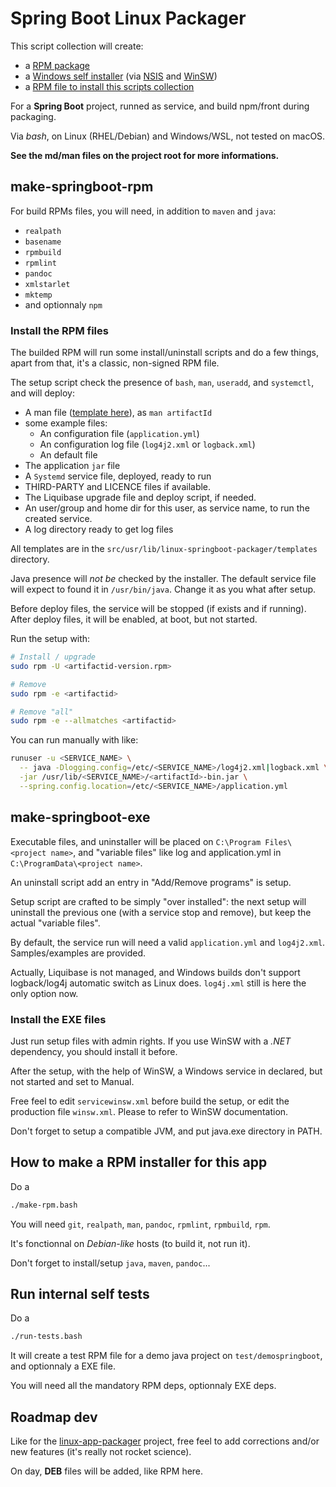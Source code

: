 # Spring Boot Linux Packager

This script collection will create:
 - a [RPM package](man-make-springboot-rpm.md)
 - a [Windows self installer](man-make-springboot-exe.md) (via [NSIS](https://sourceforge.net/projects/nsis/) and [WinSW](https://github.com/winsw/winsw))
 - a [RPM file to install this scripts collection](#how-to-make-a-rpm-installer-for-this-app)

For a **Spring Boot** project, runned as service, and build npm/front during packaging.

Via _bash_, on Linux (RHEL/Debian) and Windows/WSL, not tested on macOS.

**See the md/man files on the project root for more informations.**

## make-springboot-rpm

For build RPMs files, you will need, in addition to `maven` and `java`:
 - `realpath`
 - `basename`
 - `rpmbuild`
 - `rpmlint`
 - `pandoc`
 - `xmlstarlet`
 - `mktemp`
 - and optionnaly `npm`

### Install the RPM files

The builded RPM will run some install/uninstall scripts and do a few things, apart from that, it's a classic, non-signed RPM file.

The setup script check the presence of `bash`, `man`, `useradd`, and `systemctl`, and will deploy:
 - A man file ([template here](src/usr/lib/linux-springboot-packager/templates/template-man.md)), as `man artifactId`
 - some example files:
   - An configuration file (`application.yml`)
   - An configuration log file (`log4j2.xml` or `logback.xml`)
   - An default file
 - The application `jar` file
 - A `Systemd` service file, deployed, ready to run
 - THIRD-PARTY and LICENCE files if available.
 - The Liquibase upgrade file and deploy script, if needed.
 - An user/group and home dir for this user, as service name, to run the created service.
 - A log directory ready to get log files

All templates are in the `src/usr/lib/linux-springboot-packager/templates` directory.

Java presence will _not be_ checked by the installer. The default service file will expect to found it in `/usr/bin/java`. Change it as you what after setup.

Before deploy files, the service will be stopped (if exists and if running). After deploy files, it will be enabled, at boot, but not started.

Run the setup with:

```bash
# Install / upgrade
sudo rpm -U <artifactid-version.rpm>

# Remove
sudo rpm -e <artifactid>

# Remove "all"
sudo rpm -e --allmatches <artifactid>
```

You can run manually with like:

```bash
runuser -u <SERVICE_NAME> \
  -- java -Dlogging.config=/etc/<SERVICE_NAME>/log4j2.xml|logback.xml \
  -jar /usr/lib/<SERVICE_NAME>/<artifactId>-bin.jar \
  --spring.config.location=/etc/<SERVICE_NAME>/application.yml
```

## make-springboot-exe

Executable files, and uninstaller will be placed on `C:\Program Files\<project name>`, and "variable files" like log and application.yml in `C:\ProgramData\<project name>`.

An uninstall script add an entry in "Add/Remove programs" is setup.

Setup script are crafted to be simply "over installed": the next setup will uninstall the previous one (with a service stop and remove), but keep the actual "variable files".

By default, the service run will need a valid `application.yml` and `log4j2.xml`. Samples/examples are provided.

Actually, Liquibase is not managed, and Windows builds don't support logback/log4j automatic switch as Linux does. `log4j.xml` still is here the only option now.

### Install the EXE files

Just run setup files with admin rights. If you use WinSW with a _.NET_ dependency, you should install it before.

After the setup, with the help of WinSW, a Windows service in declared, but not started and set to Manual.

Free feel to edit `servicewinsw.xml` before build the setup, or edit the production file `winsw.xml`. Please to refer to WinSW documentation.

Don't forget to setup a compatible JVM, and put java.exe directory in PATH.

## How to make a RPM installer for this app

Do a

```bash
./make-rpm.bash
```

You will need `git`, `realpath`, `man`, `pandoc`, `rpmlint`, `rpmbuild`, `rpm`.

It's fonctionnal on _Debian-like_ hosts (to build it, not run it).

Don't forget to install/setup `java`, `maven`, `pandoc`...

## Run internal self tests

Do a

```bash
./run-tests.bash
```

It will create a test RPM file for a demo java project on `test/demospringboot`, and optionnaly a EXE file.

You will need all the mandatory RPM deps, optionnaly EXE deps.

## Roadmap dev

Like for the [linux-app-packager](https://github.com/hdsdi3g/linux-app-packager) project, free feel to add corrections and/or new features (it's really not rocket science).

On day, **DEB** files will be added, like RPM here.
